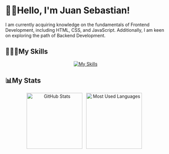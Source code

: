 # 👨🏽Hello, I'm Juan Sebastian!
I am currently acquiring knowledge on the fundamentals of Frontend Development, including HTML, CSS, and JavaScript. Additionally, I am keen on exploring the path of Backend Development.

## 👨🏽‍💻My Skills
<div align="center">

[![My Skills](https://skillicons.dev/icons?i=html,css,js)](https://skillicons.dev)

</div>

## 📊My Stats
<p align="center">
    <img height=175 alt="GitHub Stats" src="https://github-readme-stats.vercel.app/api?username=devJuanS&show_icons=true&count_private=true&theme=dark" />&nbsp;&nbsp;
    <img height=175 alt="Most Used Languages" src="https://github-readme-stats.vercel.app/api/top-langs/?username=devJuanS&layout=compact&theme=dark" />&nbsp;&nbsp;
</p>